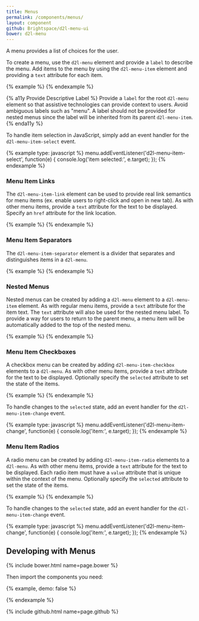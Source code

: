```yaml
---
title: Menus
permalink: /components/menus/
layout: component
github: Brightspace/d2l-menu-ui
bower: d2l-menu
---
```

A menu provides a list of choices for the user.

To create a menu, use the `d2l-menu` element and provide a `label` to describe the menu.  Add items to the menu by using the `d2l-menu-item` element and providing a `text` attribute for each item.

{% example %}
<d2l-menu label="Astronomy">
  <d2l-menu-item text="Introduction"></d2l-menu-item>
  <d2l-menu-item text="The Solar System"></d2l-menu-item>
  <d2l-menu-item text="The Universe"></d2l-menu-item>
</d2l-menu>
{% endexample %}

{% a11y Provide Descriptive Label %}
Provide a `label` for the root `d2l-menu` element so that assistive technologies can provide context to users. Avoid ambiguous labels such as "menu". A label should not be provided for nested menus since the label will be inherited from its parent `d2l-menu-item`.
{% enda11y %}

To handle item selection in JavaScript, simply add an event handler for the `d2l-menu-item-select` event.

{% example type: javascript %}
menu.addEventListener('d2l-menu-item-select', function(e) {
  console.log('item selected:', e.target);
});
{% endexample %}

### Menu Item Links

The `d2l-menu-item-link` element can be used to provide real link semantics for menu items (ex. enable users to right-click and open in new tab). As with other menu items, provide a `text` attribute for the text to be displayed.  Specify an `href` attribute for the link location.

{% example %}
<d2l-menu label="Astronomy">
  <d2l-menu-item-link text="Introduction"
    href="http://.../"></d2l-menu-item-link>
  <d2l-menu-item-link text="The Solar System"
    href="http://.../"></d2l-menu-item-link>
  <d2l-menu-item-link text="The Universe"
    href="http://.../"></d2l-menu-item-link>
</d2l-menu>
{% endexample %}

### Menu Item Separators

The `d2l-menu-item-separator` element is a divider that separates and distinguishes items in a `d2l-menu`.

{% example %}
<d2l-menu label="Astronomy">
  <d2l-menu-item text="Introduction"></d2l-menu-item>
  <d2l-menu-item text="The Solar System"></d2l-menu-item>
  <d2l-menu-item text="The Universe"></d2l-menu-item>
  <d2l-menu-item-separator></d2l-menu-item-separator>
  <d2l-menu-item text="Upcoming Events"></d2l-menu-item>
</d2l-menu>
{% endexample %}

### Nested Menus

Nested menus can be created by adding a `d2l-menu` element to a `d2l-menu-item` element. As with regular menu items, provide a `text` attribute for the item text.  The `text` attribute will also be used for the nested menu label. To provide a way for users to return to the parent menu, a menu item will be automatically added to the top of the nested menu.

{% example %}
<d2l-menu label="Astronomy">
  <d2l-menu-item text="Introduction"></d2l-menu-item>
  <d2l-menu-item text="The Solar System">
    <d2l-menu>
      <d2l-menu-item text="The Sun"></d2l-menu-item>
      <d2l-menu-item text="Mercury"></d2l-menu-item>
      <d2l-menu-item text="Venus"></d2l-menu-item>
   </d2l-menu>
  </d2l-menu-item>
  <d2l-menu-item text="The Universe"></d2l-menu-item>
</d2l-menu>
{% endexample %}

### Menu Item Checkboxes

A checkbox menu can be created by adding `d2l-menu-item-checkbox` elements to a `d2l-menu`. As with other menu items, provide a `text` attribute for the text to be displayed.  Optionally specify the `selected` attribute to set the state of the items.

{% example %}
<d2l-menu label="Astronomy">
  <d2l-menu-item-checkbox text="Introduction" selected>
  </d2l-menu-item-checkbox>
  <d2l-menu-item-checkbox text="The Solar System" selected>
  </d2l-menu-item-checkbox>
  <d2l-menu-item-checkbox text="The Universe">
  </d2l-menu-item-checkbox>
</d2l-menu>
{% endexample %}

To handle changes to the `selected` state, add an event handler for the `d2l-menu-item-change` event.

{% example type: javascript %}
menu.addEventListener('d2l-menu-item-change', function(e) {
  console.log('item:', e.target);
});
{% endexample %}

### Menu Item Radios

A radio menu can be created by adding `d2l-menu-item-radio` elements to a `d2l-menu`. As with other menu items, provide a `text` attribute for the text to be displayed. Each radio item must have a `value` attribute that is unique within the context of the menu. Optionally specify the `selected` attribute to set the state of the items.

{% example %}
<d2l-menu label="Astronomy">
  <d2l-menu-item-radio text="Introduction" value="1" selected>
  </d2l-menu-item-radio>
  <d2l-menu-item-radio text="The Solar System" value="2">
  </d2l-menu-item-radio>
  <d2l-menu-item-radio text="The Universe" value="3">
  </d2l-menu-item-radio>
</d2l-menu>
{% endexample %}

To handle changes to the `selected` state, add an event handler for the `d2l-menu-item-change` event.

{% example type: javascript %}
menu.addEventListener('d2l-menu-item-change', function(e) {
  console.log('item:', e.target);
});
{% endexample %}

## Developing with Menus

{% include bower.html name=page.bower %}

Then import the components you need:

{% example, demo: false %}
<!-- for normal menus -->
<link
  rel="import"
  href="bower_components/d2l-menu/d2l-menu.html">
<link
  rel="import"
  href="bower_components/d2l-menu/d2l-menu-item.html">
<link
  rel="import"
  href="bower_components/d2l-menu/d2l-menu-item-link.html">
<link
  rel="import"
  href="bower_components/d2l-menu/d2l-menu-item-separator.html">
<!-- for checbox menu items -->
<link
  rel="import"
  href="bower_components/d2l-menu/d2l-menu-item-checkbox.html">
<!-- for radio menu items -->
<link
  rel="import"
  href="bower_components/d2l-menu/d2l-menu-item-radio.html">
{% endexample %}

{% include github.html name=page.github %}
